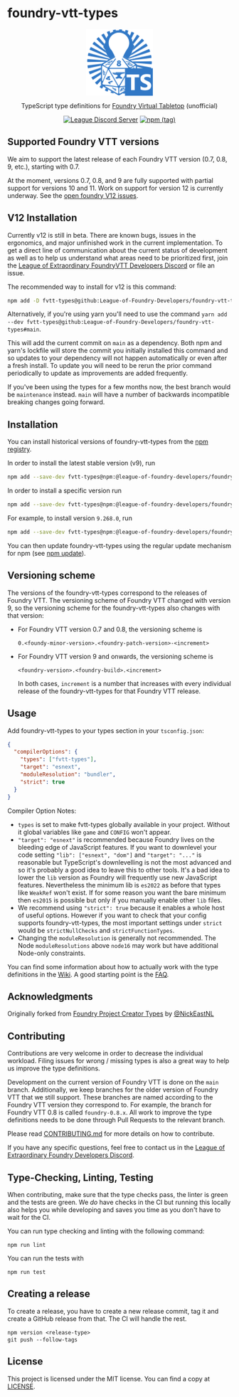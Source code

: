 # foundry-vtt-types

<div align=center>

<img align=center src="./media/img/league-logo-ts.svg" alt="League Logo TS" width="150"/>

TypeScript type definitions for [Foundry Virtual Tabletop](https://foundryvtt.com/) (unofficial)

[![League Discord Server](https://img.shields.io/discord/732325252788387980?label=League%20of%20Extraordinary%20Foundry%20VTT%20Developers)](https://discord.gg/52DNPzqm2Z)
[![npm (tag)](https://img.shields.io/npm/v/@league-of-foundry-developers/foundry-vtt-types/latest)](https://www.npmjs.com/package/@league-of-foundry-developers/foundry-vtt-types)

</div>

## Supported Foundry VTT versions

We aim to support the latest release of each Foundry VTT version (0.7, 0.8, 9, etc.), starting with 0.7.

At the moment, versions 0.7, 0.8, and 9 are fully supported with partial support for versions 10 and 11. Work on support for version 12 is currently underway. See the [open foundry V12 issues](https://github.com/League-of-Foundry-Developers/foundry-vtt-types/issues?q=is%3Aopen+is%3Aissue+label%3A%22foundry+V12%22).

## V12 Installation

Currently v12 is still in beta. There are known bugs, issues in the ergonomics, and major unfinished work in the current implementation. To get a direct line of communication about the current status of development as well as to help us understand what areas need to be prioritized first, join the [League of Extraordinary FoundryVTT Developers Discord](https://discord.gg/73HTMuK7dT) or file an issue.

The recommended way to install for v12 is this command:

```sh
npm add -D fvtt-types@github:League-of-Foundry-Developers/foundry-vtt-types#main
```

Alternatively, if you're using yarn you'll need to use the command `yarn add --dev fvtt-types@github:League-of-Foundry-Developers/foundry-vtt-types#main`.

This will add the current commit on `main` as a dependency. Both npm and yarn's lockfile will store the commit you initially installed this command and so updates to your dependency will not happen automatically or even after a fresh install. To update you will need to be rerun the prior command periodically to update as improvements are added frequently.

If you've been using the types for a few months now, the best branch would be `maintenance` instead. `main` will have a number of backwards incompatible breaking changes going forward.

## Installation

You can install historical versions of foundry-vtt-types from the [npm registry](https://npmjs.org/).

In order to install the latest stable version (v9), run

```sh
npm add --save-dev fvtt-types@npm:@league-of-foundry-developers/foundry-vtt-types
```

In order to install a specific version run

```sh
npm add --save-dev fvtt-types@npm:@league-of-foundry-developers/foundry-vtt-types@<version>
```

For example, to install version `9.268.0`, run

```sh
npm add --save-dev fvtt-types@npm:@league-of-foundry-developers/foundry-vtt-types@9.268.0
```

You can then update foundry-vtt-types using the regular update mechanism for npm
(see [npm update](https://docs.npmjs.com/cli/v7/commands/npm-update)).

## Versioning scheme

The versions of the foundry-vtt-types correspond to the releases of Foundry VTT. The versioning scheme of Foundry VTT
changed with version 9, so the versioning scheme for the foundry-vtt-types also changes with that version:

- For Foundry VTT version 0.7 and 0.8, the versioning scheme is

  ```text
  0.<foundy-minor-version>.<foundry-patch-version>-<increment>
  ```

- For Foundry VTT version 9 and onwards, the versioning scheme is

  ```text
  <foundry-version>.<foundry-build>.<increment>
  ```

  In both cases, `increment` is a number that increases with every individual release of the foundry-vtt-types for that
  Foundry VTT release.

## Usage

Add foundry-vtt-types to your types section in your `tsconfig.json`:

```json
{
  "compilerOptions": {
    "types": ["fvtt-types"],
    "target": "esnext",
    "moduleResolution": "bundler",
    "strict": true
  }
}
```

Compiler Option Notes:

- `types` is set to make fvtt-types globally available in your project. Without it global variables like `game` and `CONFIG` won't appear.
- `"target": "esnext"` is recommended because Foundry lives on the bleeding edge of JavaScript features. If you want to downlevel your code setting `"lib": ["esnext", "dom"]` and `"target": "..."` is reasonable but TypeScript's downlevelling is not the most advanced and so it's probably a good idea to leave this to other tools. It's a bad idea to lower the `lib` version as Foundry will frequently use new JavaScript features. Nevertheless the minimum lib is `es2022` as before that types like `WeakRef` won't exist. If for some reason you want the bare minimum then `es2015` is possible but only if you manually enable other `lib` files.
- We recommend using `"strict": true` because it enables a whole host of useful options. However if you want to check that your config supports foundry-vtt-types, the most important settings under `strict` would be `strictNullChecks` and `strictFunctionTypes`.
- Changing the `moduleResolution` is generally not recommended. The Node `moduleResolutions` above `node16` may work but have additional Node-only constraints.

You can find some information about how to actually work with the type definitions in the
[Wiki](https://github.com/League-of-Foundry-Developers/foundry-vtt-types/wiki). A good starting point is
the [FAQ](https://github.com/League-of-Foundry-Developers/foundry-vtt-types/wiki/FAQ).

## Acknowledgments

Originally forked from [Foundry Project Creator Types](https://gitlab.com/foundry-projects/foundry-pc/foundry-pc-types)
by [@NickEastNL](https://gitlab.com/NvanOosten)

## Contributing

Contributions are very welcome in order to decrease the individual workload. Filing issues for wrong / missing types is
also a great way to help us improve the type definitions.

Development on the current version of Foundry VTT is done on the `main` branch. Additionally, we keep branches for the
older version of Foundry VTT that we still support. These branches are named according to the Foundry VTT version they
correspond to. For example, the branch for Foundry VTT 0.8 is called `foundry-0.8.x`. All work to improve the type
definitions needs to be done through Pull Requests to the relevant branch.

Please read [CONTRIBUTING.md](CONTRIBUTING.md) for more details on how to contribute.

If you have any specific questions, feel free to contact us in the
[League of Extraordinary Foundry Developers Discord](https://discord.gg/52DNPzqm2Z).

## Type-Checking, Linting, Testing

When contributing, make sure that the type checks pass, the linter is green and the tests are green. We _do_ have
checks in the CI but running this locally also helps you while developing and saves you time as you don't have to wait
for the CI.

You can run type checking and linting with the following command:

```shell
npm run lint
```

You can run the tests with

```shell
npm run test
```

## Creating a release

To create a release, you have to create a new release commit, tag it and create a GitHub release from that. The CI will
handle the rest.

```shell
npm version <release-type>
git push --follow-tags
```

## License

This project is licensed under the MIT license. You can find a copy at [LICENSE](LICENSE).

